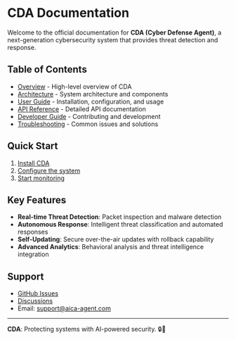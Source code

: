 # CDA Documentation

Welcome to the official documentation for **CDA (Cyber Defense Agent)**, a next-generation cybersecurity system that provides threat detection and response.

## Table of Contents

- [Overview](overview.md) - High-level overview of CDA
- [Architecture](architecture.md) - System architecture and components
- [User Guide](user-guide.md) - Installation, configuration, and usage
- [API Reference](api.md) - Detailed API documentation
- [Developer Guide](developer-guide.md) - Contributing and development
- [Troubleshooting](troubleshooting.md) - Common issues and solutions

## Quick Start

1. [Install CDA](user-guide.md#installation)
2. [Configure the system](user-guide.md#configuration)
3. [Start monitoring](user-guide.md#running-aica)

## Key Features

- **Real-time Threat Detection**: Packet inspection and malware detection
- **Autonomous Response**: Intelligent threat classification and automated responses
- **Self-Updating**: Secure over-the-air updates with rollback capability
- **Advanced Analytics**: Behavioral analysis and threat intelligence integration

## Support

- [GitHub Issues](https://github.com/your-repo/aica-agent/issues)
- [Discussions](https://github.com/your-repo/aica-agent/discussions)
- Email: support@aica-agent.com

---

**CDA**: Protecting systems with AI-powered security. 🔒🤖
